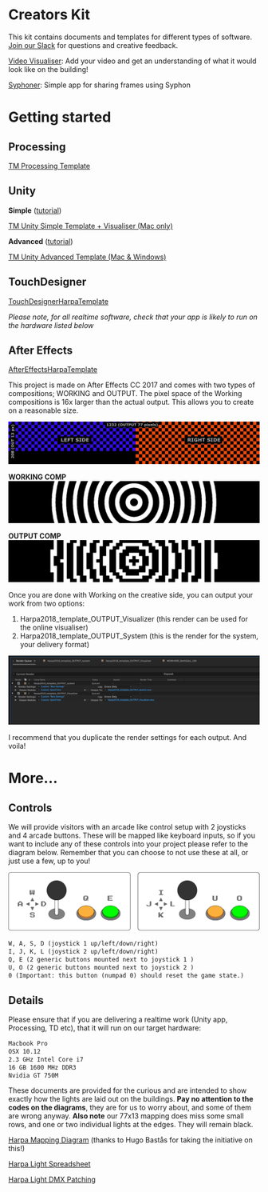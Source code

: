 # Creators Kit

This kit contains documents and templates for different types of software. <a href="https://join.slack.com/t/tiny-massive/shared_invite/enQtNDY1MjQwMjY4NzY4LTlhZDgxZTJmZDIxOTQ0MDY5Y2I1MWQ0MDYyMjEyMmVlNGFiNDNhMTlmMmEyNzEwMTI3YWRjNzJhMzkzZGIzNjk">Join our Slack</a> for questions and creative feedback.

[Video Visualiser](../visualiser/): Add your video and get an understanding of what it would look like on the building!

[Syphoner](http://www.sigmasix.ch/syphoner/): Simple app for sharing frames using Syphon

# Getting started

## Processing

[TM Processing Template](https://github.com/regisfrias/tinymassive-pde-template)

## Unity

**Simple** ([tutorial](https://www.youtube.com/watch?v=A3irySxcXY4))

[TM Unity Simple Template + Visualiser (Mac only)](TMApps.zip)

**Advanced** ([tutorial](https://docs.google.com/document/d/14lVTT5Eh0mVbZN7ukxQ_8zATk2JOuJBczsSjYwUdkrs))

[TM Unity Advanced Template (Mac & Windows)](TMAdvTemplate.zip)

## TouchDesigner

[TouchDesignerHarpaTemplate](TouchDesigner/HarpaTemplate.toe)

_Please note, for all realtime software, check that your app is likely to run on the hardware listed below_

## After Effects

[AfterEffectsHarpaTemplate](AfterEffects/HarpaTemplate.zip)

This project is made on After Effects CC 2017 and comes with two types of compositions; WORKING and OUTPUT. The pixel space of the Working compositions is 16x larger than the actual output. This allows you to create on a reasonable size.

![](AfterEffects/HarpaTemplateGuide-1.jpg)

**WORKING COMP**
![](AfterEffects/HarpaTemplateGuide-2.jpg)

**OUTPUT COMP**
![](AfterEffects/HarpaTemplateGuide-3.jpg)

Once you are done with Working on the creative side, you can output your work from two options:

1. Harpa2018_template_OUTPUT_Visualizer (this render can be used for the online visualiser)
2. Harpa2018_template_OUTPUT_System (this is the render for the system, your delivery format)

![](AfterEffects/HarpaTemplateGuide-4.jpg)

I recommend that you duplicate the render settings for each output. And voila!

# More…

## Controls

We will provide visitors with an arcade like control setup with 2 joysticks and 4 arcade buttons. These will be mapped like keyboard inputs, so if you want to include any of these controls into your project please refer to the diagram below. Remember that you can choose to not use these at all, or just use a few, up to you!

![](ControllerDiagramBlack.png)

```
W, A, S, D (joystick 1 up/left/down/right)
I, J, K, L (joystick 2 up/left/down/right)
Q, E (2 generic buttons mounted next to joystick 1 )
U, O (2 generic buttons mounted next to joystick 2 )
0 (Important: this button (numpad 0) should reset the game state.)
```

## Details

Please ensure that if you are delivering a realtime work (Unity app, Processing, TD etc), that it will run on our target hardware:

```
Macbook Pro
OSX 10.12
2.3 GHz Intel Core i7
16 GB 1600 MHz DDR3
Nvidia GT 750M
```

These documents are provided for the curious and are intended to show exactly how the lights are laid out on the buildings. **Pay no attention to the codes on the diagrams**, they are for us to worry about, and some of them are wrong anyway. **Also note** our 77x13 mapping does miss some small rows, and one or two individual lights at the edges. They will remain black.

[Harpa Mapping Diagram](Harpa-Mapping-Diagram-2019.pdf) (thanks to Hugo Bastås for taking the initiative on this!)

[Harpa Light Spreadsheet](https://docs.google.com/spreadsheets/d/1-1ouTokmmn5xHEQlZXHVdl2lA44z3ntEZEXTKQj7yvI/edit?usp=sharing)

[Harpa Light DMX Patching](TinyMassive-HarpaLightDMXPatching.pdf)
